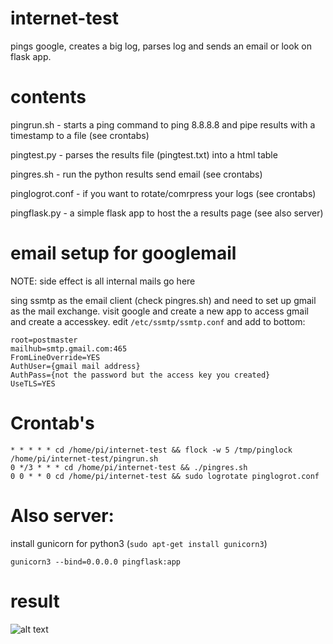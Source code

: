 # internet-test

pings google, creates a big log, parses log and sends an email or look on flask app.

# contents

pingrun.sh - starts a ping command to ping 8.8.8.8 and pipe results with a timestamp to a file (see crontabs)

pingtest.py - parses the results file (pingtest.txt) into a html table

pingres.sh - run the python results send email (see crontabs)

pinglogrot.conf - if you want to rotate/comrpress your logs (see crontabs)

pingflask.py - a simple flask app to host the a results page (see also server)


# email setup for googlemail

NOTE: side effect is all internal mails go here

sing ssmtp as the email client (check pingres.sh) and need to set up gmail as the mail exchange.
visit google and create a new app to access gmail and create a accesskey.
edit ```/etc/ssmtp/ssmtp.conf``` and add to bottom:

```
root=postmaster
mailhub=smtp.gmail.com:465
FromLineOverride=YES
AuthUser={gmail mail address}
AuthPass={not the password but the access key you created}
UseTLS=YES
```

# Crontab's
```
* * * * * cd /home/pi/internet-test && flock -w 5 /tmp/pinglock /home/pi/internet-test/pingrun.sh
0 */3 * * * cd /home/pi/internet-test && ./pingres.sh
0 0 * * 0 cd /home/pi/internet-test && sudo logrotate pinglogrot.conf
```

# Also server:

install gunicorn for python3 (```sudo apt-get install gunicorn3```)

```gunicorn3 --bind=0.0.0.0 pingflask:app```


# result

![alt text](https://github.com/RobinTPotter/internet-test/blob/main/im.jpg?raw=true)

